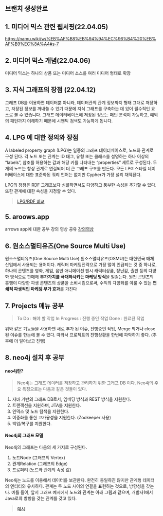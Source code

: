 ## 브랜치 생성완료

## 1. 미디어 믹스 관련 웹서핑(22.04.05)
<https://namu.wiki/w/%EB%AF%B8%EB%94%94%EC%96%B4%20%EB%AF%B9%EC%8A%A4#s-7>

## 2. 미디어 믹스 개념(22.04.06)
미디어 믹스는 하나의 상품 또는 미디어 소스를 여러 미디어 형태로 확장

## 3. 지식 그래프의 장점 (22.04.12)
그래프 DB를 이용하면 데이터뿐 아니라, 데이터관의 관계 정보까지 형태 그대로 저장하고,  저장된 정보를 꺼내쓸 수 있기 때문에 지식 그래프를 구축하는 데 있어 필수적인 요소로 볼 수 있습니다. 그래프 데이터베이스에 저장된 정보는 패턴 분석이 가능하고, 예외의 패턴까지 이해하기 때문에 시맨틱 검색도 가능하게 됩니다.

## 4. LPG 에 대한 정의와 장점
A labeled property graph (LPG)는 일종의 그래프 데이터베이스로, 노드와 관계로 구성 된다. 각 노드 또는 관계는 ID 태그, 유형 또는 클래스를 설명하는 하나 이상의 “labels”, 참조를 허용하는 값과 해당 키를 나타내는 “properties” 세트로 구성된다. 두 개의 노드는 항상 관계로 연결되어 더 큰 그래프 구조를 만든다. 모든 LPG 스타일 데이터베이스에 대한 표준화된 쿼리 언어는 없지만 Cypher가 가장 널리 채택된다.

LPG의 장점은 RDF 그래프보다 심플하면서도 다양하고 풍부한 속성을 추가할 수 있다. 또한 관계에 대한 속성을 지정할 수 있다.

> [LPG/RDF 비교](https://miro.medium.com/max/1400/1*FAK8MU1sYf6yrVpVmNQDzA.png)


## 5. aroows.app
arrows app에 대한 공부
강의 영상 공유
[강의영상](https://www.youtube.com/watch?v=ZHJ-BrKJ8A4)

## 6. 원소스멀티유즈(One Source Multi Use)
원소스멀티유즈(One Source Multi Use)
원소스멀티유즈(OSMU)는 대한민국 매체 산업에서 사용되는 용어이다. 캐릭터 마케팅전략으로 가장 많이 언급되는 것 중 하나로, 하나의 콘텐츠를 영화, 게임, 음반 애니메이션 팬시 캐릭터상품, 장난감, 출판 등의 다양화 방식으로 판매해 **부가가치를 극대화시키는 마케팅 방식**을 일컫는다.
원천 콘텐츠의 흥행이 다양한 파생 콘텐츠의 상품을 소비시킴으로써, 수익의 다양화를 이룰 수 있는 **연쇄적 파생적인 마케팅 부가 효과**를 가진다

## 7. Projects 메뉴 공부
> To Do : 해야 할 작업
> In Progress : 진행 중인 작업
> Done : 완료된 작업

위와 같은 기능들을 사용하면 새로 추가 된 이슈, 진행중인 작업, Merge 되거나 close 된 이슈를 한눈에 볼 수 있다.
따라서 프로젝트의 진행상황을 한번에 파악하기 좋다.
(추후에 더 알아보고 진행)

## 8. neo4j 설치 후 공부

#### neo4j란?
> Neo4j는 그래프 데이터를 저장하고 관리하기 위한 그래프 DB 이다. Neo4j의 주요 특징으로는 다음과 같은 것들이 있다.

1. 자바 기반의 그래프 DB로서, 임베딩 방식과 REST 방식을 지원한다.
2. 트랜잭션을 지원하며, JTA를 지원한다.
3. 인덱스 및 노드 탐색을 지원한다.
4. 이중화를 통한 고가용성을 지원한다. (Zookeeper 사용)
5. 백업/복구를 지원한다.

#### Neo4j의 그래프 모델
Neo4j의 그래프는 다음의 세 가지로 구성된다.

1. 노드Node (그래프의 Vertex)
2. 관계Relation (그래프의 Edge)
3. 프로퍼티 (노드와 관계의 속성 값)

Neo4j는 노드를 이용해서 데이터를 보관한다. 완전히 동일하진 않지만 관계형 데이터의 엔티티와 유사하다. 관계는 두 노드 사이의 연결을 표현하는 것으로, 방향성을 갖는다. 예를 들어, 앞서 그래프 예시에서 노드와 관계는  아래 그림과 같으며, 개발자1에서 Java로의 방향을 갖는 관계를 갖고 있다.

> [예시](https://t1.daumcdn.net/cfile/tistory/1247A03B4FD13B231D)

